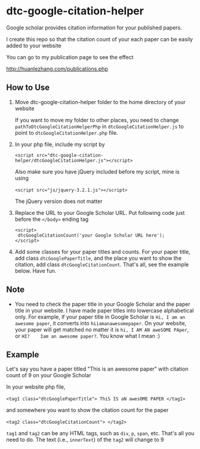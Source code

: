 # dtc-google-citation-helper

Google scholar provides citation information for your published papers. 

I create this repo so that the citation count of your each paper can be easily added to your website

You can go to my publication page to see the effect 

http://huanlezhang.com/publications.php

## How to Use 

1. Move dtc-google-citation-helper folder to the home directory of your website

   If you want to move my folder to other places, you need to change `pathToDtcGoogleCitationHelperPhp` in `dtcGoogleCitationHelper.js` to point to `dtcGoogleCitationHelper.php` file. 

2. In your php file, include my script by  

   `<script src="dtc-google-citation-helper/dtcGoogleCitationHelper.js"></script>`

   Also make sure you have jQuery included before my script, mine is using 

   ​	`<script src="js/jquery-3.2.1.js"></script>`

   The jQuery version does not matter

3. Replace the URL to your Google Scholar URL. Put following code just before the `</body>` ending tag

   ```
   <script>
   	dtcGoogleCitationCount('your Google Scholar URL here');
   </script>
   ```

4. Add some classes for your paper titles and counts. For your paper title, add class `dtcGooglePaperTitle`, and the place you want to show the citation, add class `dtcGoogleCitationCount`. That's all, see the example below.  Have fun.



## Note

* You need to check the paper title in your Google Scholar and the paper title in your website. I have made paper titles into lowercase alphabetical only. For example, if your paper title in Google Scholar is `Hi, I am an awesome paper`, it converts into `hiiamanawesomepaper`. On your website, your paper will get matched no matter it is `hi, I AM AN aweSOME PAper`, or `HI?    Iam an awesome paper?`. You know what I mean :)

## Example

Let's say you have a paper titled "This is an awesome paper" with citation count of 9 on your Google Scholar

In your website php file, 

​	``` <tag1 class="dtcGooglePaperTitle"> ThiS IS aN awesOME PAPER </tag1> ```

and somewhere  you want to show the citation count for the paper

​	```<tag2 class="dtcGoogleCitationCount"> </tag2>```

`tag1` and `tag2` can be any HTML tags, such as `div`, `p`, `span`, etc.  That's all you need to do. The text (i.e., `innerText`) of the `tag2` will change to 9
